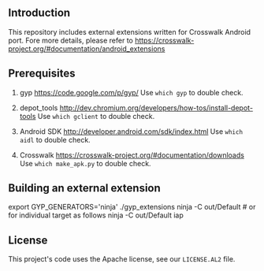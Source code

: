 ## Introduction
This repository includes external extensions written for Crosswalk Android port.
Fore more details, please refer to https://crosswalk-project.org/#documentation/android_extensions

## Prerequisites
1. gyp
https://code.google.com/p/gyp/
Use `which gyp` to double check.

2. depot_tools
http://dev.chromium.org/developers/how-tos/install-depot-tools
Use `which gclient` to double check.

3. Android SDK
http://developer.android.com/sdk/index.html
Use `which aidl` to double check.

4. Crosswalk
https://crosswalk-project.org/#documentation/downloads
Use `which make_apk.py` to double check.

## Building an external extension
export GYP_GENERATORS='ninja'
./gyp_extensions
ninja -C out/Default # or for individual target as follows
ninja -C out/Default iap

## License
This project's code uses the Apache license, see our `LICENSE.AL2` file.

